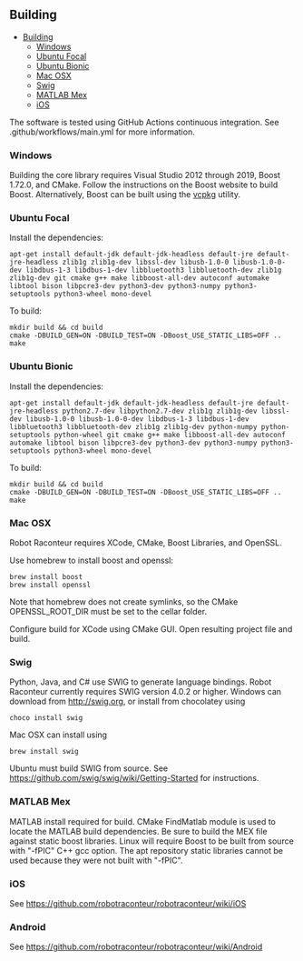 ## Building

  - [Building](#building)
    - [Windows](#windows)
    - [Ubuntu Focal](#ubuntu-focal)
    - [Ubuntu Bionic](#ubuntu-bionic)
    - [Mac OSX](#mac-osx)
    - [Swig](#swig)
    - [MATLAB Mex](#matlab-mex)
    - [iOS](#ios)


The software is tested using GitHub Actions continuous integration. See .github/workflows/main.yml for more information.

### Windows

Building the core library requires Visual Studio 2012 through 2019, Boost 1.72.0, and CMake. Follow the instructions on the Boost website to build Boost. Alternatively, Boost can be built using the [vcpkg](https://github.com/Microsoft/vcpkg) utility.

### Ubuntu Focal
Install the dependencies:

```
apt-get install default-jdk default-jdk-headless default-jre default-jre-headless zlib1g zlib1g-dev libssl-dev libusb-1.0-0 libusb-1.0-0-dev libdbus-1-3 libdbus-1-dev libbluetooth3 libbluetooth-dev zlib1g zlib1g-dev git cmake g++ make libboost-all-dev autoconf automake libtool bison libpcre3-dev python3-dev python3-numpy python3-setuptools python3-wheel mono-devel
```

To build:

```
mkdir build && cd build
cmake -DBUILD_GEN=ON -DBUILD_TEST=ON -DBoost_USE_STATIC_LIBS=OFF ..
make
```

### Ubuntu Bionic
Install the dependencies:

```
apt-get install default-jdk default-jdk-headless default-jre default-jre-headless python2.7-dev libpython2.7-dev zlib1g zlib1g-dev libssl-dev libusb-1.0-0 libusb-1.0-0-dev libdbus-1-3 libdbus-1-dev libbluetooth3 libbluetooth-dev zlib1g zlib1g-dev python-numpy python-setuptools python-wheel git cmake g++ make libboost-all-dev autoconf automake libtool bison libpcre3-dev python3-dev python3-numpy python3-setuptools python3-wheel mono-devel
```

To build:

```
mkdir build && cd build
cmake -DBUILD_GEN=ON -DBUILD_TEST=ON -DBoost_USE_STATIC_LIBS=OFF ..
make
```
    
### Mac OSX

Robot Raconteur requires XCode, CMake, Boost Libraries, and OpenSSL.
 
Use homebrew to install boost and openssl:

```
brew install boost
brew install openssl
```

Note that homebrew does not create symlinks, so the CMake OPENSSL_ROOT_DIR must be set to the cellar folder. 

Configure build for XCode using CMake GUI. Open resulting project file and build.

### Swig
Python, Java, and C# use SWIG to generate language bindings. Robot Raconteur currently requires SWIG version 4.0.2 or higher. Windows
can download from http://swig.org, or install from chocolatey using

    choco install swig

Mac OSX can install using

    brew install swig

Ubuntu must build SWIG from source. See 
https://github.com/swig/swig/wiki/Getting-Started for instructions.

### MATLAB Mex

MATLAB install required for build. CMake FindMatlab module is used to locate the MATLAB build dependencies. Be sure to build the MEX file against static boost libraries. Linux will require Boost to be built from source with "-fPIC" C++ gcc option. The apt repository static libraries cannot be used because they were not built with "-fPIC".

### iOS

See https://github.com/robotraconteur/robotraconteur/wiki/iOS

### Android

See https://github.com/robotraconteur/robotraconteur/wiki/Android
